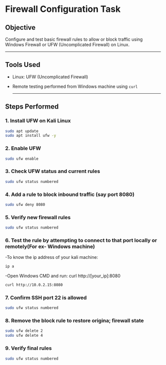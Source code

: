 # Firewall Configuration Task

## Objective

Configure and test basic firewall rules to allow or block traffic using Windows Firewall or UFW (Uncomplicated Firewall) on Linux.

---

## Tools Used
- Linux: UFW (Uncomplicated Firewall) 
- Remote testing performed from Windows machine using `curl`
  
  ---

## Steps Performed

### 1. Install UFW on Kali Linux

```bash
sudo apt update
sudo apt install ufw -y
```

### 2.  Enable UFW
```bash
sudo ufw enable
```

### 3. Check UFW status and current rules
```bash
sudo ufw status numbered
```

### 4. Add a rule to block inbound traffic (say port 8080)
```bash
sudo ufw deny 8080
```

### 5. Verify new firewall rules
```bash
sudo ufw status numbered
```

### 6. Test the rule by attempting to connect to that port locally or remotely(For ex- Windows machine)
-To know the ip address of your kali machine:
```bash
ip a
```
-Open Windows CMD and run: curl http://[your_ip]:8080
```bash
curl http://10.0.2.15:8080
```

### 7. Confirm SSH port 22 is allowed
```bash
sudo ufw status numbered
```

### 8. Remove the block rule to restore origina; firewall state
```bash
sudo ufw delete 2
sudo ufw delete 4
```

### 9. Verify final rules
```bash
sudo ufw status numbered
```

